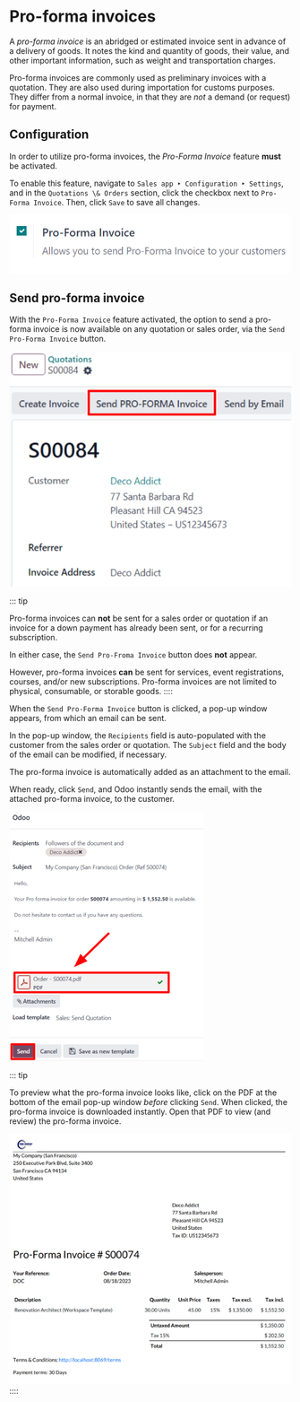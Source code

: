 # Pro-forma invoices

A *pro-forma invoice* is an abridged or estimated invoice sent in
advance of a delivery of goods. It notes the kind and quantity of goods,
their value, and other important information, such as weight and
transportation charges.

Pro-forma invoices are commonly used as preliminary invoices with a
quotation. They are also used during importation for customs purposes.
They differ from a normal invoice, in that they are *not* a demand (or
request) for payment.

## Configuration

In order to utilize pro-forma invoices, the *Pro-Forma Invoice* feature
**must** be activated.

To enable this feature, navigate to
`Sales app ‣ Configuration ‣ Settings`, and in the
`Quotations \& Orders` section, click
the checkbox next to `Pro-Forma
Invoice`. Then, click
`Save` to save all changes.

![The Pro-Forma Invoice feature setting in the Odoo Sales application.](proforma/pro-forma-setting.png)

## Send pro-forma invoice

With the `Pro-Forma Invoice` feature
activated, the option to send a pro-forma invoice is now available on
any quotation or sales order, via the
`Send Pro-Forma Invoice` button.

![The Send Pro-Forma Invoice button on a typical sales order in Odoo Sales.](proforma/send-pro-forma-invoice-button.png)

::: tip

Pro-forma invoices can **not** be sent for a sales order or quotation if
an invoice for a down payment has already been sent, or for a recurring
subscription.

In either case, the `Send Pro-Froma Invoice` button does **not** appear.

However, pro-forma invoices **can** be sent for services, event
registrations, courses, and/or new subscriptions. Pro-forma invoices are
not limited to physical, consumable, or storable goods.
::::

When the `Send Pro-Forma Invoice`
button is clicked, a pop-up window appears, from which an email can be
sent.

In the pop-up window, the `Recipients` field is auto-populated with the customer from the
sales order or quotation. The `Subject` field and the body of the email can be modified, if
necessary.

The pro-forma invoice is automatically added as an attachment to the
email.

When ready, click `Send`, and Odoo
instantly sends the email, with the attached pro-forma invoice, to the
customer.

![The email pop-up window that appears with pro-forma invoice attached in Odoo Sales.](proforma/pro-forma-email-message-pop-up.png)

::: tip

To preview what the pro-forma invoice looks like, click on the PDF at
the bottom of the email pop-up window *before* clicking
`Send`. When clicked, the pro-forma
invoice is downloaded instantly. Open that PDF to view (and review) the
pro-forma invoice.

![Sample pro-forma invoice PDF from Odoo Sales.](proforma/pro-forma-pdf.png)
::::

